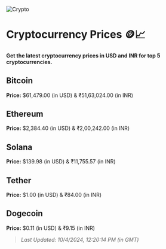 
![Crypto](https://www.techguide.com.au/wp-content/uploads/2020/11/crypto3.jpeg)

# Cryptocurrency Prices 🪙📈

#### Get the latest cryptocurrency prices in USD and INR for top 5 cryptocurrencies.

## Bitcoin

**Price:** $61,479.00 (in USD) & ₹51,63,024.00 (in INR)

## Ethereum

**Price:** $2,384.40 (in USD) & ₹2,00,242.00 (in INR)

## Solana

**Price:** $139.98 (in USD) & ₹11,755.57 (in INR)

## Tether

**Price:** $1.00 (in USD) & ₹84.00 (in INR)

## Dogecoin

**Price:** $0.11 (in USD) & ₹9.15 (in INR)

> _Last Updated: 10/4/2024, 12:20:14 PM (in GMT)_
